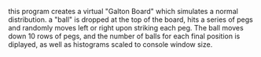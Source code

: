 this program creates a virtual "Galton Board" which simulates a normal distribution. a "ball" is dropped at the top of the board, hits a series of pegs and randomly moves left or right upon striking each peg. The ball moves down 10 rows of pegs, and the number of balls for each final position is diplayed, as well as histograms scaled to console window size.

<img src="https://s3.amazonaws.com/poly-screenshots.angel.co/Project/30/52561/400ac66e3954d5ae6f6ba0824d2bac7f-preview505_jpg.jpg" alt="">

<img src="https://s3.amazonaws.com/poly-screenshots.angel.co/Project/30/52561/6167d4e3aef6151d9aca8f4df9d79f05-preview505_jpg.jpg" alt="">